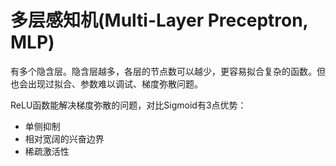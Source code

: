# 多层感知机(Multi-Layer Preceptron, MLP)
有多个隐含层。隐含层越多，各层的节点数可以越少，更容易拟合复杂的函数。但也会出现过拟合、参数难以调试、梯度弥散问题。

ReLU函数能解决梯度弥散的问题，对比Sigmoid有3点优势：
* 单侧抑制
* 相对宽阔的兴奋边界
* 稀疏激活性
